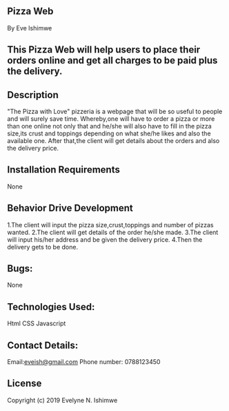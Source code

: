 ## Pizza Web
By Eve Ishimwe
## This Pizza Web will help users to place their orders online and get all charges to be paid plus the delivery.
## Description
"The Pizza with Love" pizzeria is a webpage that will be so useful to people and will surely save time. Whereby,one will have to order a pizza or more
than one online not only that and he/she will also have to fill in the pizza size,its crust and toppings depending on what she/he likes and also the available one.
After that,the client will get details about the orders and also the delivery price. 
## Installation Requirements
None
## Behavior Drive Development
1.The client will input the pizza size,crust,toppings and number of pizzas wanted.
2.The client will get details of the order he/she made.
3.The client will input his/her address and be given the delivery price.
4.Then the delivery gets to be done.
## Bugs:
None
## Technologies Used:
Html
CSS
Javascript
## Contact Details:
Email:eveish@gmail.com
Phone number: 0788123450
## License
Copyright (c) 2019 Evelyne N. Ishimwe

